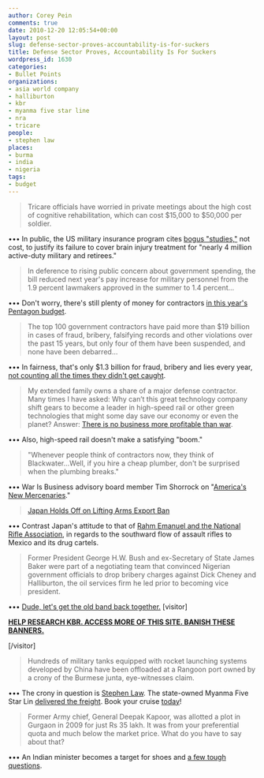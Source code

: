 ```yaml
---
author: Corey Pein
comments: true
date: 2010-12-20 12:05:54+00:00
layout: post
slug: defense-sector-proves-accountability-is-for-suckers
title: Defense Sector Proves, Accountability Is For Suckers 
wordpress_id: 1630
categories:
- Bullet Points
organizations:
- asia world company
- halliburton
- kbr
- myanma five star line
- nra
- tricare
people:
- stephen law
places:
- burma
- india
- nigeria
tags:
- budget
---
```


> Tricare officials have worried in private meetings about the high cost of cognitive rehabilitation, which can cost $15,000 to $50,000 per soldier.


••• In public, the US military insurance program cites [bogus "studies,"](http://www.propublica.org/article/pentagon-health-plan-wont-cover-brain-damage-therapy-for-troops) not cost, to justify its failure to cover brain injury treatment for "nearly 4 million active-duty military and retirees."


> In deference to rising public concern about government spending, the bill reduced next year's pay increase for military personnel from the 1.9 percent lawmakers approved in the summer to 1.4 percent...


••• Don't worry, there's still plenty of money for contractors [in this year's Pentagon budget](http://www.washingtonpost.com/wp-dyn/content/article/2010/12/17/AR2010121706571.html).
<!-- more -->


> The top 100 government contractors have paid more than $19 billion in cases of fraud, bribery, falsifying records and other violations over the past 15 years, but only four of them have been suspended, and none have been debarred...


••• In fairness, that's only $1.3 billion for fraud, bribery and lies every year, [not counting all the times they didn't get caught](http://www.nytimes.com/2010/12/18/us/politics/18contractor.html).


> My extended family owns a share of a major defense contractor. Many times I have asked: Why can’t this great technology company shift gears to become a leader in high-speed rail or other green technologies that might some day save our economy or even the planet? Answer: [There is no business more profitable than war](http://www.inthesetimes.com/article/6750/good_profits_and_the_good_war/).


••• Also, high-speed rail doesn't make a satisfying "boom."


> "Whenever people think of contractors now, they think of Blackwater...Well, if you hire a cheap plumber, don't be surprised when the plumbing breaks."


••• War Is Business advisory board member Tim Shorrock on "[America's New Mercenaries](http://www.thedailybeast.com/blogs-and-stories/2010-12-15/counterinsurgency-outsourcing-americas-new-mercenaries-in-afghanistan-middle-east-africa/)."


> [Japan Holds Off on Lifting Arms Export Ban](http://gsn.nti.org/gsn/nw_20101217_2311.php)


[](http://gsn.nti.org/gsn/nw_20101217_2311.php)••• Contrast Japan's attitude to that of [Rahm Emanuel and the National Rifle Association](http://www.washingtonpost.com/wp-dyn/content/article/2010/12/17/AR2010121706598.html?wprss=rss_nation), in regards to the southward flow of assault rifles to Mexico and its drug cartels.


> Former President George H.W. Bush and ex-Secretary of State James Baker were part of a negotiating team that convinced Nigerian government officials to drop bribery charges against Dick Cheney and Halliburton, the oil services firm he led prior to becoming vice president.


••• [Dude, let's get the old band back together.](http://www.truth-out.org/bush-sr-jamesbaker-instrumental-getting-nigeria-drop-bribery-charges-against-cheney66049)
[visitor]


**[HELP RESEARCH KBR. ACCESS MORE OF THIS SITE. BANISH THESE BANNERS.](http://www.warisbusiness.com/diy/wib/?compname=KBR&compplace=United%20States)**


[/visitor]


> Hundreds of military tanks equipped with rocket launching systems developed by China have been offloaded at a Rangoon port owned by a crony of the Burmese junta, eye-witnesses claim.


••• The crony in question is [Stephen Law](http://www.mizzima.com/news/world/4248-us-probes-transocean-over-ties-to-burmese-drug-lords-.html). The state-owned Myanma Five Star Lin [delivered the freight](http://www.dvb.no/news/burma-buys-bulk-chinese-weaponry/13353). Book your cruise [today](http://www.mfsl-shipping.com/contactus/representativeoffices.html)!


> Former Army chief, General Deepak Kapoor, was allotted a plot in Gurgaon in 2009 for just Rs 35 lakh. It was from your preferential quota and much below the market price. What do you have to say about that?


••• An Indian minister becomes a target for shoes and [a few tough questions]( http://timesofindia.indiatimes.com/home/opinion/interviews/I-am-happy-to-allot-land-to-Army-generals-from-Haryana/articleshow/7125872.cms).
